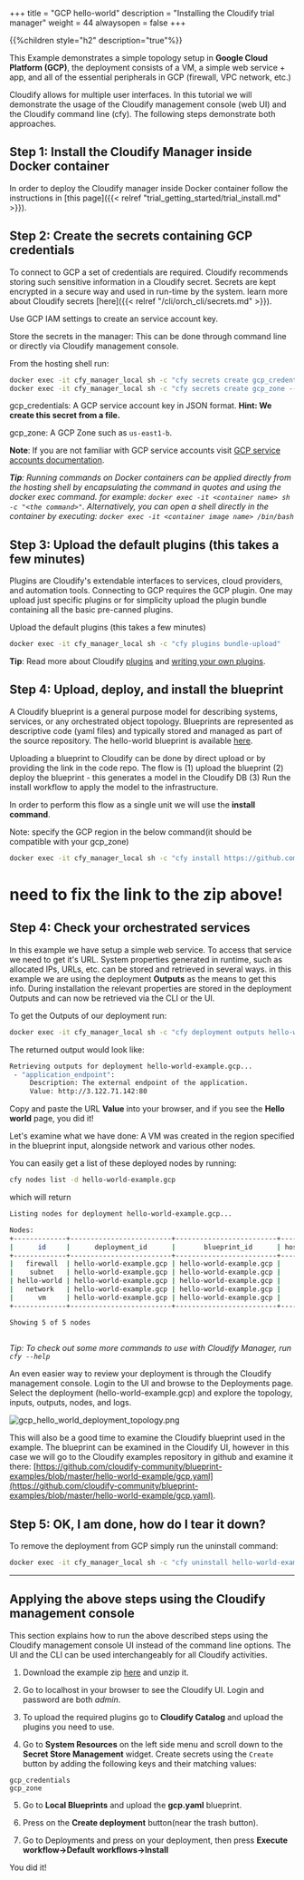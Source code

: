 +++
title = "GCP hello-world"
description = "Installing the Cloudify trial manager"
weight = 44
alwaysopen = false
+++

{{%children style="h2" description="true"%}}


This Example demonstrates a simple topology setup in **Google Cloud Platform (GCP)**, the deployment consists of a VM, a simple web service + app, and all of the essential peripherals in GCP (firewall, VPC network, etc.)

Cloudify allows for multiple user interfaces. In this tutorial we will demonstrate the usage of the Cloudify management console (web UI) and the Cloudify command line (cfy). The following steps demonstrate both approaches.

## Step 1: Install the Cloudify Manager inside Docker container

In order to deploy the Cloudify manager inside Docker container follow the instructions in [this page]({{< relref "trial_getting_started/trial_install.md" >}}).

## Step 2: Create the secrets containing GCP credentials

To connect to GCP a set of credentials are required. Cloudify recommends storing such sensitive information in a Cloudify secret. Secrets are kept encrypted in a secure way and used in run-time by the system. learn more about Cloudify secrets [here]({{< relref "/cli/orch_cli/secrets.md" >}}).

Use GCP IAM settings to create an service account key.

Store the secrets in the manager:
This can be done through command line or directly via Cloudify management console.

From the hosting shell run:
```bash   
docker exec -it cfy_manager_local sh -c "cfy secrets create gcp_credentials --secret-file ./path/to/JSON key"
docker exec -it cfy_manager_local sh -c "cfy secrets create gcp_zone --secret-string <zone>"
```                                             
gcp_credentials: A GCP service account key in JSON format. **Hint: We create this secret from a file.**

gcp_zone: A GCP Zone such as `us-east1-b`.

**Note**: If you are not familiar with GCP service accounts visit [GCP service accounts documentation](https://cloud.google.com/iam/docs/service-accounts).                                                          

_**Tip**: Running commands on Docker containers can be applied directly from the hosting shell by encapsulating the command in quotes and using the docker exec command. for example: `docker exec -it <container name> sh -c "<the command>"`.  Alternatively, you can open a shell directly in the container by executing: `docker exec -it <container image name> /bin/bash`_

## Step 3: Upload the default plugins (this takes a few minutes)

Plugins are Cloudify's extendable interfaces to services, cloud providers, and automation tools. Connecting to GCP requires the GCP plugin. One may upload just specific plugins or for simplicity upload the plugin bundle containing all the basic pre-canned plugins.

Upload the default plugins (this takes a few minutes)
```bash
docker exec -it cfy_manager_local sh -c "cfy plugins bundle-upload"
```
**Tip**: Read more about Cloudify [plugins](https://docs.cloudify.co/5.0.5/working_with/official_plugins/) and [writing your own plugins](https://docs.cloudify.co/5.0.5/developer/writing_plugins/). 

## Step 4: Upload, deploy, and install the blueprint

A Cloudify blueprint is a general purpose model for describing systems, services, or any orchestrated object topology. Blueprints are represented as descriptive code (yaml files) and typically stored and managed as part of the source repository. The hello-world blueprint is available [here](https://github.com/cloudify-community/blueprint-examples/blob/master/hello-world-example/gcp.yaml).

Uploading a blueprint to Cloudify can be done by direct upload or by providing the link in the code repo.
The flow is (1) upload the blueprint (2) deploy the blueprint - this generates a model in the Cloudify DB (3) Run the install workflow to apply the model to the infrastructure.

In order to perform this flow as a single unit we will use the **install command**. 


Note: specify the GCP region in the below command(it should be compatible with your gcp_zone)

```bash
docker exec -it cfy_manager_local sh -c "cfy install https://github.com/cloudify-community/blueprint-examples/releases/download/5.0.5-1/hello-world-example.zip -n gcp.yaml -i region=<GCP_REGION>"
```
# need to fix the link to the zip above!

## Step 4: Check your orchestrated services

In this example we  have setup a simple web service. To access that service we need to get it's URL.
System properties generated in runtime, such as allocated IPs, URLs, etc. can be stored and retrieved in several ways. in this example we are using the deployment **Outputs** as the means to get this info. During installation the relevant properties are stored in the deployment Outputs and can now be retrieved via the CLI or the UI.

To get the Outputs of our deployment run:
```bash
docker exec -it cfy_manager_local sh -c "cfy deployment outputs hello-world-example.gcp"
```
The returned output would look like:
``` bash
Retrieving outputs for deployment hello-world-example.gcp...
 - "application_endpoint":
     Description: The external endpoint of the application.
     Value: http://3.122.71.142:80
```

Copy and paste the URL **Value** into your browser, and if you see the **Hello world** page, you did it!

Let's examine what we have done:
A VM was created in the region specified in the blueprint input, alongside network and various other nodes.

You can easily get a list of these deployed nodes by running:
```bash
cfy nodes list -d hello-world-example.gcp
```

which will return

```bash
Listing nodes for deployment hello-world-example.gcp...

Nodes:
+-------------+-------------------------+-------------------------+---------+---------------------------------+------------+----------------+---------------------+-----------------------------+------------+
|      id     |      deployment_id      |       blueprint_id      | host_id |               type              | visibility |  tenant_name   | number_of_instances | planned_number_of_instances | created_by |
+-------------+-------------------------+-------------------------+---------+---------------------------------+------------+----------------+---------------------+-----------------------------+------------+
|   firewall  | hello-world-example.gcp | hello-world-example.gcp |         | cloudify.gcp.nodes.FirewallRule |   tenant   | default_tenant |          1          |              1              |   admin    |
|    subnet   | hello-world-example.gcp | hello-world-example.gcp |         |  cloudify.gcp.nodes.SubNetwork  |   tenant   | default_tenant |          1          |              1              |   admin    |
| hello-world | hello-world-example.gcp | hello-world-example.gcp |         | cloudify.nodes.ansible.Playbook |   tenant   | default_tenant |          1          |              1              |   admin    |
|   network   | hello-world-example.gcp | hello-world-example.gcp |         |    cloudify.gcp.nodes.Network   |   tenant   | default_tenant |          1          |              1              |   admin    |
|      vm     | hello-world-example.gcp | hello-world-example.gcp |    vm   |   cloudify.gcp.nodes.Instance   |   tenant   | default_tenant |          1          |              1              |   admin    |
+-------------+-------------------------+-------------------------+---------+---------------------------------+------------+----------------+---------------------+-----------------------------+------------+

Showing 5 of 5 nodes
                                                                                                                                                                                                                                         
```
_Tip: To check out some more commands to use with Cloudify Manager, run `cfy --help`_


An even easier way to review your deployment is through the Cloudify management console. Login to the UI and browse to the Deployments page. Select the deployment (hello-world-example.gcp) and explore the topology, inputs, outputs, nodes, and logs.

![gcp_hello_world_deployment_topology.png]( /images/trial_getting_started/gcp_hello_world_deployment_topology.png )

This will also be a good time to examine the Cloudify blueprint used in the example. The blueprint can be examined in the Cloudify UI, however in this case we will go to the Cloudify examples repository in github and examine it there: [https://github.com/cloudify-community/blueprint-examples/blob/master/hello-world-example/gcp.yaml](https://github.com/cloudify-community/blueprint-examples/blob/master/hello-world-example/gcp.yaml).


## Step 5: OK, I am done, how do I tear it down?

To remove the deployment from GCP simply run the uninstall command:
```bash
docker exec -it cfy_manager_local sh -c "cfy uninstall hello-world-example.<aws/gcp/azure/openstack>"
```


----


## Applying the above steps using the Cloudify management console
This section explains how to run the above described steps using the Cloudify management console UI instead of the command line options. The UI and the CLI can be used interchangeably for all Cloudify activities.

1. Download the example zip [here](https://github.com/cloudify-community/blueprint-examples/releases/download/5.0.5-1/hello-world-example.zip) and unzip it.

2. Go to localhost in your browser to see the Cloudify UI. Login and password are both _admin_.

3. To upload the required plugins go to **Cloudify Catalog** and upload the plugins you need to use.

4. Go to **System Resources** on the left side menu and scroll down to the **Secret Store Management** widget. Create secrets using the `Create` button by adding the following keys and their matching values:

``` 
gcp_credentials
gcp_zone
```

5. Go to **Local Blueprints** and upload the **gcp.yaml** blueprint.

6. Press on the **Create deployment** button(near the trash button).

7. Go to Deployments and press on your deployment, then press **Execute workflow->Default workflows->Install**

You did it!
